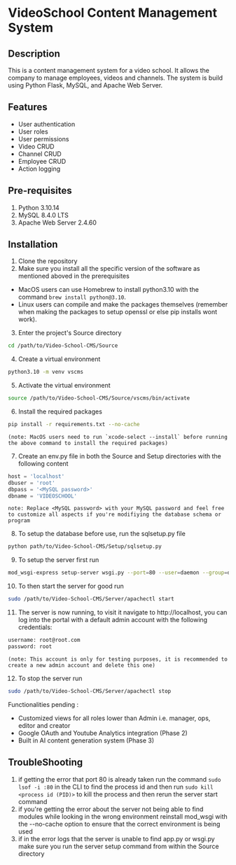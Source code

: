 # VideoSchool Content Management System

## Description
This is a content management system for a video school. It allows the company to manage employees, videos and channels. The system is build using Python Flask, MySQL, and Apache Web Server.

## Features
- User authentication
- User roles
- User permissions
- Video CRUD
- Channel CRUD
- Employee CRUD
- Action logging

## Pre-requisites
1. Python 3.10.14
2. MySQL 8.4.0 LTS
3. Apache Web Server 2.4.60


## Installation
1. Clone the repository
2. Make sure you install all the specific version of the software as mentioned aboved in the prerequisites
- MacOS users can use Homebrew to install python3.10 with the command `brew install python@3.10`.
- Linux users can compile and make the packages themselves (remember when making the packages to setup openssl or else pip installs wont work).
3. Enter the project's Source directory
```bash
cd /path/to/Video-School-CMS/Source
```
4. Create a virtual environment
```bash
python3.10 -m venv vscms
```
5. Activate the virtual environment
```bash
source /path/to/Video-School-CMS/Source/vscms/bin/activate
```
6. Install the required packages
```bash
pip install -r requirements.txt --no-cache
```
    (note: MacOS users need to run `xcode-select --install` before running the above command to install the required packages)
7. Create an env.py file in both the Source and Setup directories with the following content
```python
host = 'localhost'
dbuser = 'root'
dbpass = '<MySQL password>'
dbname = 'VIDEOSCHOOL'
```
    note: Replace <MySQL password> with your MySQL password and feel free to customize all aspects if you're modifiying the database schema or program
8. To setup the database before use, run the sqlsetup.py file
```bash
python path/to/Video-School-CMS/Setup/sqlsetup.py
```
9. To setup the server first run
```bash
mod_wsgi-express setup-server wsgi.py --port=80 --user=daemon --group=daemon --server-root=/path/to/Video-School-CMS/Server
```
10. To then start the server for good run
```bash
sudo /path/to/Video-School-CMS/Server/apachectl start
```
11. The server is now running, to visit it navigate to http://localhost, you can log into the portal with a default admin account with the following credentials:
```bash
username: root@root.com
password: root
```
    (note: This account is only for testing purposes, it is recommended to create a new admin account and delete this one)
12. To stop the server run
```bash
sudo /path/to/Video-School-CMS/Server/apachectl stop
```


Functionalities pending :
- Customized views for all roles lower than Admin i.e. manager, ops, editor and creator
- Google OAuth and Youtube Analytics integration (Phase 2)
- Built in AI content generation system (Phase 3)

## TroubleShooting
1. if getting the error that port 80 is already taken run the command `sudo lsof -i :80` in the CLI to find the process id and then run `sudo kill <process id (PID)>` to kill the process and then rerun the server start command
2. if you're getting the error about the server not being able to find modules while looking in the wrong environment reinstall mod_wsgi with the --no-cache option to ensure that the correct environment is being used
3. if in the error logs that the server is unable to find app.py or wsgi.py make sure you run the server setup command from within the Source directory